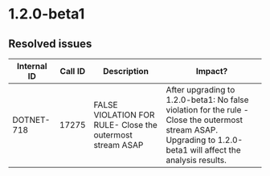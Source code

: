 # 1.2.0-beta1

## Resolved issues

| Internal ID | Call ID | Description | Impact? |
| ----------- | ------- | ----------- | ------- |
| DOTNET-718 | 17275 | FALSE VIOLATION FOR RULE- Close the outermost stream ASAP | After upgrading to 1.2.0-beta1: No false violation for the rule - Close the outermost stream ASAP. Upgrading to 1.2.0-beta1 will affect the analysis results. |

